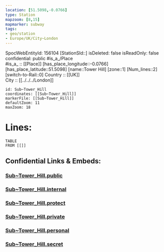 ```yaml
---
location: [51.5098,-0.0766] 
type: Station 
mapzoom: [8,15] 
mapmarker: subway 
tags:
- geo/station
- Europe/UK/City~London
---
```

SpocWebEntityId: 156104
[StationSId::] 
isDeleted: false
isReadOnly: false
confidential: public
#is_a_/Place  
#is_a_ :: [[Place]] 
[has_place_longitude::-0.0766] 
[has_place_latitude::51.5098] 
[name::Tower Hill] 
[zone::1] 
[Num_lines::2] 
[switch-to-Rail::0] 
Country :: [[UK]]  
City :: [[../../../London]]  


```leaflet
id: Sub~Tower_Hill
coordinates: [[Sub~Tower_Hill]] 
markerFile: [[Sub~Tower_Hill]] 
defaultZoom: 11 
maxZoom: 18
```


# Lines: 
```dataview
TABLE 
FROM [[]] 
```


## Confidential Links & Embeds: 

### [Sub~Tower_Hill.public](/_public/\Earth\Continent\Europe\Europe~North\UK\England\Regions~England\London,Greater\cities~GreaterLondon\Underground\StationSub~Tower_Hill.public.md) 

### [Sub~Tower_Hill.internal](/_internal/\Earth\Continent\Europe\Europe~North\UK\England\Regions~England\London,Greater\cities~GreaterLondon\Underground\StationSub~Tower_Hill.internal.md) 

### [Sub~Tower_Hill.protect](/_protect/\Earth\Continent\Europe\Europe~North\UK\England\Regions~England\London,Greater\cities~GreaterLondon\Underground\StationSub~Tower_Hill.protect.md) 

### [Sub~Tower_Hill.private](/_private/\Earth\Continent\Europe\Europe~North\UK\England\Regions~England\London,Greater\cities~GreaterLondon\Underground\StationSub~Tower_Hill.private.md) 

### [Sub~Tower_Hill.personal](/_personal/\Earth\Continent\Europe\Europe~North\UK\England\Regions~England\London,Greater\cities~GreaterLondon\Underground\StationSub~Tower_Hill.personal.md) 

### [Sub~Tower_Hill.secret](/_secret/\Earth\Continent\Europe\Europe~North\UK\England\Regions~England\London,Greater\cities~GreaterLondon\Underground\StationSub~Tower_Hill.secret.md)


